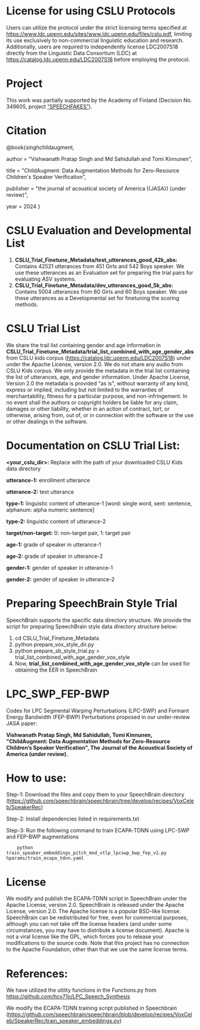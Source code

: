 # License for using CSLU Protocols
Users can utilize the protocol under the strict licensing terms specified at https://www.ldc.upenn.edu/sites/www.ldc.upenn.edu/files/cslu.pdf, limiting its use exclusively to non-commercial linguistic education and research. Additionally, users are required to independently license LDC2007S18 directly from the Linguistic Data Consortium (LDC) at https://catalog.ldc.upenn.edu/LDC2007S18 before employing the protocol.

# Project

This work was partially supported by the Academy of Finland (Decision No. 349605, project [“SPEECHFAKES”]( https://uefconnect.uef.fi/en/group/speechfakes-generalized-voice-anti-spoofing-and-voice-biometrics/)).

# Citation
@book{singhchildaugment, 

author = "Vishwanath Pratap Singh and Md Sahidullah and Tomi Kinnunen", 

title = "ChildAugment: Data Augmentation Methods for Zero-Resource Children's Speaker Verification", 

publisher = "the journal of acoustical society of America ({JASA}) (under review)",

year = 2024 }


# CSLU Evaluation and Developmental List

1. **CSLU_Trial_Finetune_Metadata/test_utterances_good_42k_abs:** Contains 42521 utterances from 451 Girls and  542 Boys speaker. We use these utterances as an Evaluation set for preparing the trial pairs for evaluating ASV systems.
2. **CSLU_Trial_Finetune_Metadata/dev_utterances_good_5k_abs:** Contains 5004 utterances from 60 Girls and  60 Boys speaker. We use these utterances as a Developmental set for finetuning the scoring methods.

# CSLU Trial List

We share the trail list containing gender and age information in **CSLU_Trial_Finetune_Metadata/trial_list_combined_with_age_gender_abs** from CSLU kids corpus (https://catalog.ldc.upenn.edu/LDC2007S18) under under the Apache License, version 2.0. We do not share any audio from CSLU Kids corpus. We only provide the metadata in the trial list containing the list of utterances, age, and gender information. Under Apache License, Version 2.0 the metadata is provided "as is", without warranty of any kind, express or implied, including but not limited to the warranties of merchantability, fitness for a particular purpose, and non-infringement. In no event shall the authors or copyright holders be liable for any claim, damages or other liability, whether in an action of contract, tort, or otherwise, arising from, out of, or in connection with the software or the use or other dealings in the software.

# Documentation on CSLU Trial List:

**<your_cslu_dir>:** Replace with the path of your downloaded CSLU Kids data directory

**utterance-1:** enrollment utterance

**utterance-2:** test utterance

**type-1:** linguistic content of utterance-1 [word: single word, sent: sentence, alphanum: alpha numeric sentence]

**type-2:** linguistic content of utterance-2

**target/non-target:** 0: non-target pair, 1: target pair

**age-1:** grade of speaker in utterance-1

**age-2:** grade of speaker in utterance-2

**gender-1:** gender of speaker in utterance-1

**gender-2:** gender of speaker in utterance-2

# Preparing SpeechBrain Style Trial

SpeechBrain supports the specific data directory structure. We provide the script for preparing SpeechBrain style data directory structure below:

1. cd CSLU_Trial_Finetune_Metadata
2. python prepare_vox_style_dir.py
3. python prepare_sb_style_trial.py > trial_list_combined_with_age_gender_vox_style
4. Now, **trial_list_combined_with_age_gender_vox_style** can be used for obtaining the EER in SpeechBrain

# LPC_SWP_FEP-BWP

Codes for LPC Segmental Warping Perturbations (LPC-SWP) and Formant Energy Bandwidth (FEP-BWP) Perturbations proposed in our under-review JASA paper: 

**Vishwanath Pratap Singh, Md Sahidullah, Tomi Kinnunen, "ChildAugment: Data Augmentation Methods for Zero-Resource Children’s Speaker Verification", The Journal of the Acoustical Society of America (under review).**

# How to use:

Step-1: Download the files and copy them to your SpeechBrain directory (https://github.com/speechbrain/speechbrain/tree/develop/recipes/VoxCeleb/SpeakerRec)

Step-2: Install dependencies listed in requirements.txt

Step-3: Run the following command to train ECAPA-TDNN using LPC-SWP and FEP-BWP augmentations
   
        python train_speaker_embeddings_pitch_mod_vtlp_lpcswp_bwp_fep_v2.py hparams/train_ecapa_tdnn.yaml

# License
We modify and publish the ECAPA-TDNN script in SpeechBrain under the Apache License, version 2.0. 
SpeechBrain is released under the Apache License, version 2.0. The Apache license is a popular BSD-like license. SpeechBrain can be redistributed for free, even for commercial purposes, although you can not take off the license headers (and under some circumstances, you may have to distribute a license document). Apache is not a viral license like the GPL, which forces you to release your modifications to the source code. Note that this project has no connection to the Apache Foundation, other than that we use the same license terms.

# References:
We have utilized the utility functions in the Functions.py from https://github.com/hcy71o/LPC_Speech_Synthesis

We modify the ECAPA-TDNN training script published in Speechbrain (https://github.com/speechbrain/speechbrain/blob/develop/recipes/VoxCeleb/SpeakerRec/train_speaker_embeddings.py)
